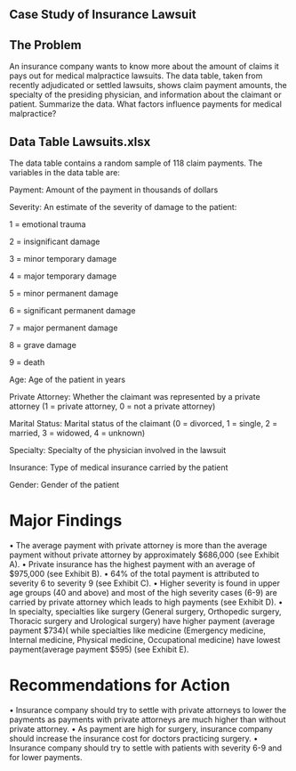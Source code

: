 ## Case Study of Insurance Lawsuit

## The Problem 
An insurance company wants to know more about the amount of claims it pays out for medical malpractice lawsuits. The data table, taken from recently adjudicated or settled lawsuits, shows claim payment amounts, the specialty of the presiding physician, and information about the claimant or patient. Summarize the data. What factors influence payments for medical malpractice? 

## Data Table Lawsuits.xlsx 
The data table contains a random sample of 118 claim payments. The variables in the data table are: 

Payment: Amount of the payment in thousands of dollars 

Severity: An estimate of the severity of damage to the patient: 

1 = emotional trauma 

2 = insignificant damage 

3 = minor temporary damage 

4 = major temporary damage 

5 = minor permanent damage

6 = significant permanent damage 

7 = major permanent damage 

8 = grave damage 

9 = death 

Age: Age of the patient in years 

Private Attorney: Whether the claimant was represented by a private attorney (1 = private attorney, 0 = not a private attorney) 

Marital Status: Marital status of the claimant (0 = divorced, 1 = single, 2 = married, 3 = widowed, 4 = unknown) 

Specialty: Specialty of the physician involved in the lawsuit 

Insurance: Type of medical insurance carried by the patient 

Gender: Gender of the patient

# Major Findings
•	The average payment with private attorney is more than the average payment without private attorney by approximately $686,000 (see Exhibit A).
•	Private insurance has the highest payment with an average of $975,000 (see Exhibit B).
•	64% of the total payment is attributed to severity 6 to severity 9 (see Exhibit C).
•	Higher severity is found in upper age groups (40 and above) and most of the high severity cases (6-9) are carried by private attorney which leads to high payments (see Exhibit D).
•	In specialty, specialties like surgery (General surgery, Orthopedic surgery, Thoracic surgery and Urological surgery) have higher payment (average payment $734)( while specialties like medicine (Emergency medicine, Internal medicine, Physical medicine, Occupational medicine) have lowest payment(average payment $595) (see Exhibit E).

# Recommendations for Action
•	Insurance company should try to settle with private attorneys to lower the payments as payments with private attorneys are much higher than without private attorney.
•	As payment are high for surgery, insurance company should increase the insurance cost for doctors practicing surgery.
•	Insurance company should try to settle with patients with severity 6-9 and for lower payments.


